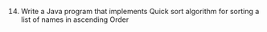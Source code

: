 14. Write a Java program that implements Quick sort algorithm for sorting a list of names in ascending
Order
